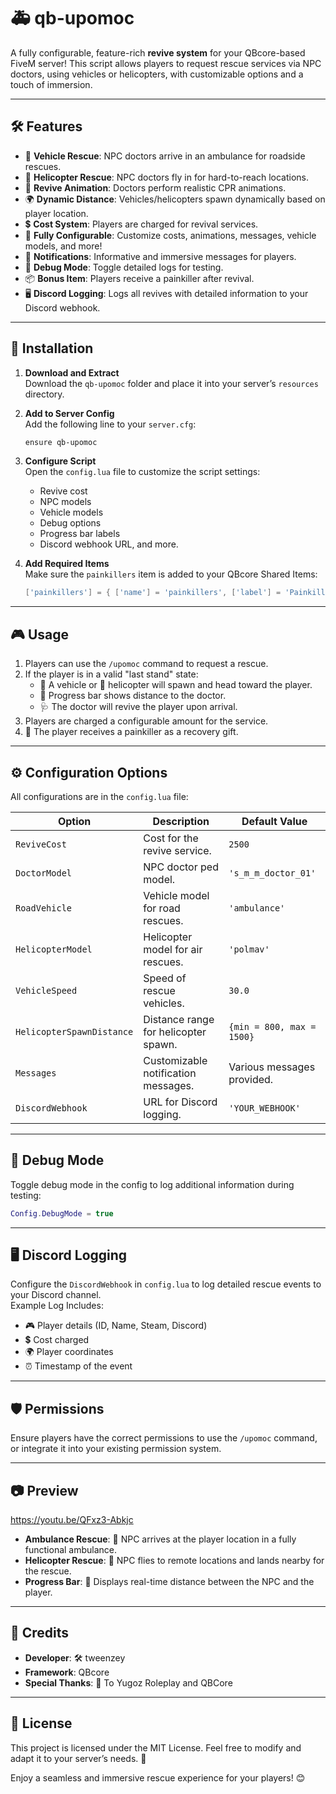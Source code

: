 # 🚑 **qb-upomoc**  
A fully configurable, feature-rich **revive system** for your QBcore-based FiveM server! This script allows players to request rescue services via NPC doctors, using vehicles or helicopters, with customizable options and a touch of immersion.

---

## 🛠️ **Features**
- 🚗 **Vehicle Rescue**: NPC doctors arrive in an ambulance for roadside rescues.
- 🚁 **Helicopter Rescue**: NPC doctors fly in for hard-to-reach locations.
- 💉 **Revive Animation**: Doctors perform realistic CPR animations.
- 🌍 **Dynamic Distance**: Vehicles/helicopters spawn dynamically based on player location.
- 💲 **Cost System**: Players are charged for revival services.
- 🔧 **Fully Configurable**: Customize costs, animations, messages, vehicle models, and more!
- 🔔 **Notifications**: Informative and immersive messages for players.
- 🐛 **Debug Mode**: Toggle detailed logs for testing.
- 📦 **Bonus Item**: Players receive a painkiller after revival.
- 🖥️ **Discord Logging**: Logs all revives with detailed information to your Discord webhook.

---

## 📂 **Installation**
1. **Download and Extract**  
   Download the `qb-upomoc` folder and place it into your server’s `resources` directory.

2. **Add to Server Config**  
   Add the following line to your `server.cfg`:  
   ```bash
   ensure qb-upomoc
   ```

3. **Configure Script**  
   Open the `config.lua` file to customize the script settings:
   - Revive cost
   - NPC models
   - Vehicle models
   - Debug options
   - Progress bar labels
   - Discord webhook URL, and more.

4. **Add Required Items**  
   Make sure the `painkillers` item is added to your QBcore Shared Items:  
   ```lua
   ['painkillers'] = { ['name'] = 'painkillers', ['label'] = 'Painkillers', ['weight'] = 200, ['type'] = 'item', ['image'] = 'painkillers.png', ['unique'] = false, ['useable'] = true, ['shouldClose'] = true, ['combinable'] = nil, ['description'] = 'Helps relieve pain.' }
   ```

---

## 🎮 **Usage**
1. Players can use the `/upomoc` command to request a rescue.
2. If the player is in a valid "last stand" state:
   - 🚗 A vehicle or 🚁 helicopter will spawn and head toward the player.
   - 📍 Progress bar shows distance to the doctor.
   - 🩺 The doctor will revive the player upon arrival.
3. Players are charged a configurable amount for the service.
4. 🎁 The player receives a painkiller as a recovery gift.

---

## ⚙️ **Configuration Options**
All configurations are in the `config.lua` file:

| **Option**                  | **Description**                           | **Default Value**              |
|-----------------------------|-------------------------------------------|--------------------------------|
| `ReviveCost`                | Cost for the revive service.             | `2500`                        |
| `DoctorModel`               | NPC doctor ped model.                    | `'s_m_m_doctor_01'`           |
| `RoadVehicle`               | Vehicle model for road rescues.          | `'ambulance'`                 |
| `HelicopterModel`           | Helicopter model for air rescues.        | `'polmav'`                    |
| `VehicleSpeed`              | Speed of rescue vehicles.                | `30.0`                        |
| `HelicopterSpawnDistance`   | Distance range for helicopter spawn.     | `{min = 800, max = 1500}`     |
| `Messages`                  | Customizable notification messages.      | Various messages provided.    |
| `DiscordWebhook`            | URL for Discord logging.                 | `'YOUR_WEBHOOK'`              |

---

## 🚨 **Debug Mode**
Toggle debug mode in the config to log additional information during testing:  
```lua
Config.DebugMode = true
```

---

## 🖥️ **Discord Logging**
Configure the `DiscordWebhook` in `config.lua` to log detailed rescue events to your Discord channel.  
Example Log Includes:  
- 🎮 Player details (ID, Name, Steam, Discord)
- 💲 Cost charged
- 🌍 Player coordinates
- ⏰ Timestamp of the event

---

## 🛡️ **Permissions**
Ensure players have the correct permissions to use the `/upomoc` command, or integrate it into your existing permission system.

---

## 📷 **Preview**
https://youtu.be/QFxz3-Abkjc
- **Ambulance Rescue**: 🚗 NPC arrives at the player location in a fully functional ambulance.
- **Helicopter Rescue**: 🚁 NPC flies to remote locations and lands nearby for the rescue.
- **Progress Bar**: 📍 Displays real-time distance between the NPC and the player.

---

## 🤝 **Credits**
- **Developer**: 🛠️ tweenzey  
- **Framework**: QBcore  
- **Special Thanks**: 🚀 To Yugoz Roleplay and QBCore 

---

## 📝 **License**
This project is licensed under the MIT License. Feel free to modify and adapt it to your server’s needs. 🚀  

Enjoy a seamless and immersive rescue experience for your players! 😊

